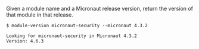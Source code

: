 Given a module name and a Micronaut release version, return the version of that module in that release.

```shell
$ module-version micronaut-security --micronaut 4.3.2

Looking for micronaut-security in Micronaut 4.3.2
Version: 4.6.3
```
